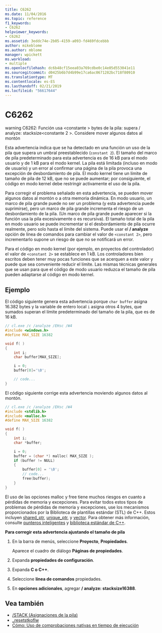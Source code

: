 ```yaml
---
title: C6262
ms.date: 11/04/2016
ms.topic: reference
f1_keywords:
- C6262
helpviewer_keywords:
- C6262
ms.assetid: 3eddc74e-2b05-4159-a093-fd469fdcebbb
author: mikeblome
ms.author: mblome
manager: wpickett
ms.workload:
- multiple
ms.openlocfilehash: dc6b48cf15eea03a769cdbe0c14e05d553041e11
ms.sourcegitcommit: d0425b6b7d4b99e17ca6ac0671282bc718f80910
ms.translationtype: MT
ms.contentlocale: es-ES
ms.lasthandoff: 02/21/2019
ms.locfileid: "56617644"
---
```

# <a name="c6262"></a>C6262
warning C6262: Función usa \<constante > bytes de la pila: supera / analyze: stacksize\<constante 2 >. Considere mover algunos datos al montón

 Esta advertencia indica que se ha detectado en una función un uso de la pila que supera un umbral preestablecido (`constant 2`). El tamaño del marco de pila predeterminado para esta advertencia es de 16 kB para el modo usuario y de 1 kB para el modo kernel. La pila está limitada (incluso en modo de usuario) y un error al confirmar una página de la pila provoca una excepción de desbordamiento de pila. El modo kernel tiene un límite de tamaño de pila de 12 kB, que no se puede aumentar; por consiguiente, el código en modo kernel debe restringir activamente el uso de la pila.

 Para corregir el problema señalado en esta advertencia, se pueden mover algunos datos al montón o a otra memoria dinámica.  En modo usuario, un marco de pila grande puede no ser un problema (y esta advertencia puede suprimirse), pero un marco de pila grande incrementa el riesgo de un desbordamiento de la pila. (Un marco de pila grande puede aparecer si la función usa la pila excesivamente o es recursiva). El tamaño total de la pila en modo usuario se puede incrementar si el desbordamiento de pila ocurre realmente, pero solo hasta el límite del sistema.  Puede usar el **/ analyze** opción de línea de comandos para cambiar el valor de `<constant 2>`, pero incrementarlo supone un riesgo de que no se notificará un error.

 Para el código en modo kernel (por ejemplo, en proyectos del controlador) el valor de `<constant 2>` se establece en 1 kB. Los controladores bien escritos deben tener muy pocas funciones que se acerquen a este valor y puede que sea conveniente reducir el límite.  Las mismas técnicas generales que se usan para que el código de modo usuario reduzca el tamaño de pila pueden adaptarse al código en modo kernel.

## <a name="example"></a>Ejemplo
 El código siguiente genera esta advertencia porque `char buffer` asigna 16.382 bytes y la variable de entero local `i` asigna otros 4 bytes, que sumados superan el límite predeterminado del tamaño de la pila, que es de 16 kB.

```cpp
// cl.exe /c /analyze /EHsc /W4
#include <windows.h>
#define MAX_SIZE 16382

void f( )
{
    int i;
    char buffer[MAX_SIZE];

    i = 0;
    buffer[0]='\0';

    // code...
}
```

 El código siguiente corrige esta advertencia moviendo algunos datos al montón.

```cpp
// cl.exe /c /analyze /EHsc /W4
#include <stdlib.h>
#include <malloc.h>
#define MAX_SIZE 16382

void f( )
{
    int i;
    char *buffer;

    i = 0;
    buffer = (char *) malloc( MAX_SIZE );
    if (buffer != NULL)
    {
        buffer[0] = '\0';
        // code...
        free(buffer);
    }
}
```

 El uso de las opciones malloc y free tiene muchos riesgos en cuanto a pérdidas de memoria y excepciones. Para evitar todos estos tipos de problemas de pérdidas de memoria y excepciones, use los mecanismos proporcionados por la Biblioteca de plantillas estándar (STL) de C++. Estos incluyen [shared_ptr](/cpp/standard-library/shared-ptr-class), [unique_ptr](/cpp/standard-library/unique-ptr-class), y [vector](/cpp/standard-library/vector). Para obtener más información, consulte [punteros inteligentes](/cpp/cpp/smart-pointers-modern-cpp) y [biblioteca estándar de C++](/cpp/standard-library/cpp-standard-library-reference).

 **Para corregir esta advertencia ajustando el tamaño de pila**

1.  En la barra de menús, seleccione **Proyecto**, **Propiedades**.

     Aparece el cuadro de diálogo **Páginas de propiedades**.

2.  Expanda **propiedades de configuración**.

3.  Expanda **C o C++**.

4.  Seleccione **línea de comandos** propiedades.

5.  En **opciones adicionales**, agregar **/ analyze: stacksize16388**.

## <a name="see-also"></a>Vea también

- [/STACK (Asignaciones de la pila)](/cpp/build/reference/stack-stack-allocations)
- [_resetstkoflw](/cpp/c-runtime-library/reference/resetstkoflw)
- [Cómo: Uso de comprobaciones nativas en tiempo de ejecución](../debugger/how-to-use-native-run-time-checks.md)